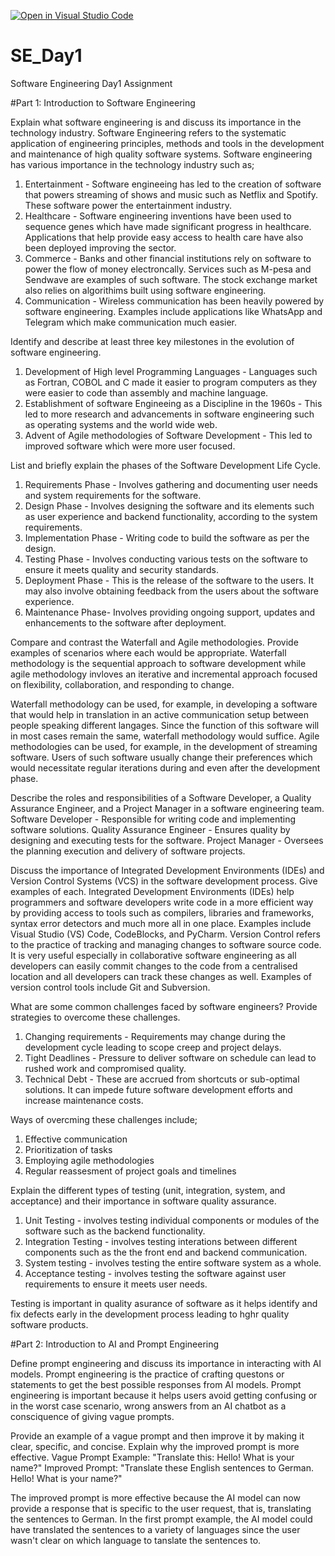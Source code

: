 [![Open in Visual Studio Code](https://classroom.github.com/assets/open-in-vscode-2e0aaae1b6195c2367325f4f02e2d04e9abb55f0b24a779b69b11b9e10269abc.svg)](https://classroom.github.com/online_ide?assignment_repo_id=18390543&assignment_repo_type=AssignmentRepo)
# SE_Day1
Software Engineering Day1 Assignment

#Part 1: Introduction to Software Engineering

Explain what software engineering is and discuss its importance in the technology industry.
Software Engineering refers to the systematic application of engineering principles, methods and tools in the development and maintenance of high quality software systems.
Software engineering has various importance in the technology industry such as;
1. Entertainment - Software engineeing has led to the creation of software that powers streaming of shows and music such as Netflix and Spotify. These software power the entertainment industry.
2. Healthcare - Software engineering inventions have been used to sequence genes which have made significant progress in healthcare. Applications that help provide easy access to health care have also been deployed improving the sector.
3. Commerce - Banks and other financial institutions rely on software to power the flow of money electroncally. Services such as M-pesa and Sendwave are examples of such software. The stock exchange market also relies on algorithims built using software engineering.
4. Communication - Wireless communication has been heavily powered by software engineering. Examples include applications like WhatsApp and Telegram which make communication much easier.



Identify and describe at least three key milestones in the evolution of software engineering.
1. Development of High level Programming Languages - Languages such as Fortran, COBOL and C made it easier to program computers as they were easier to code than assembly and machine language.
2. Establishment of software Engineeing as a Discipline in the 1960s - This led to more research and advancements in software engineering such as operating systems and the world wide web.
3. Advent of Agile methodologies of Software Development - This led to improved software which were more user focused.


List and briefly explain the phases of the Software Development Life Cycle.
1. Requirements Phase - Involves gathering and documenting user needs and system requirements for the software.
2. Design Phase - Involves designing the software and its elements such as user experience and backend functionality, according to the system requirements.
3. Implementation Phase  - Writing code to build the software as per the design.
4. Testing Phase - Involves conducting various tests on the software to ensure it meets quality and security standards.
5. Deployment Phase - This is the release of the software to the users. It may also involve obtaining feedback from the users about the software experience.
6. Maintenance Phase- Involves providing ongoing support, updates and enhancements to the software after deployment.


Compare and contrast the Waterfall and Agile methodologies. Provide examples of scenarios where each would be appropriate.
  Waterfall methodology is the sequential approach to software development while agile methodology invloves an iterative and incremental approach focused on flexibility,
  collaboration, and responding to change.

  Waterfall methodology can be used, for example, in developing a software that would help in translation in an active communication setup between people speaking different
  langages. Since the function of this software will in most cases remain the same, waterfall methodology would suffice. Agile methodologies can be used, for example, in the
  development of streaming software. Users of such software usually change their preferences which would necessitate regular iterations during and even after the development
  phase.



Describe the roles and responsibilities of a Software Developer, a Quality Assurance Engineer, and a Project Manager in a software engineering team.
  Software Developer - Responsible for writing code and implementing software solutions.
  Quality Assurance Engineer - Ensures quality by designing and executing tests for the software.
  Project Manager - Oversees the planning execution and delivery of software projects.


Discuss the importance of Integrated Development Environments (IDEs) and Version Control Systems (VCS) in the software development process. Give examples of each.
  Integrated Development Environments (IDEs) help programmers and software developers write code in a more efficient way by providing access to tools such as compilers,
  libraries and frameworks, syntax error detectors and much more all in one place. Examples include Visual Studio (VS) Code, CodeBlocks, and PyCharm.
  Version Control refers to the practice of tracking and managing changes to software source code. It is very useful especially in collaborative software engineering as all
  developers can easily commit changes to the code from a centralised location and all developers can track these changes as well. Examples of version control tools include
  Git and Subversion.


What are some common challenges faced by software engineers? Provide strategies to overcome these challenges.
1. Changing requirements - Requirements may change during the development cycle leading to scope creep and project delays.
2. Tight Deadlines - Pressure to deliver software on schedule can lead to rushed work and compromised quality. 
3. Technical Debt - These are accrued from shortcuts or sub-optimal solutions. It can impede future software development efforts and increase maintenance costs.

Ways of overcming these challenges include;
1. Effective communication
2. Prioritization of tasks
3. Employing agile methodologies
4. Regular reassesment of project goals and timelines


Explain the different types of testing (unit, integration, system, and acceptance) and their importance in software quality assurance.
  1. Unit Testing - involves testing individual components or modules of the software such as the backend functionality.
  2. Integration Testing - involves testing interations between different components such as the the front end and backend communication.
  3. System testing - involves testing the entire software system as a whole.
  4. Acceptance testing - involves testing the software against user requirements to ensure it meets user needs.

  Testing is important in quality asurance of software as it helps identify and fix defects early in the development process leading to hghr quality software products.


#Part 2: Introduction to AI and Prompt Engineering


Define prompt engineering and discuss its importance in interacting with AI models.
  Prompt engineering is the practice of crafting questons or statements to get the best possible responses from AI models.
  Prompt engineering is important because it helps users avoid getting confusing or in the worst case scenario, wrong answers from an AI chatbot as a consciquence of giving 
  vague prompts.


Provide an example of a vague prompt and then improve it by making it clear, specific, and concise. Explain why the improved prompt is more effective.
  Vague Prompt Example: 
  "Translate this: Hello! What is your name?"
  Improved Prompt:
  "Translate these English sentences to German. Hello! What is your name?"

  The improved prompt is more effective because the AI model can now provide a response that is specific to the user request, that is, translating the sentences to German.
  In the first prompt example, the AI model could have translated the sentences to a variety of languages since the user wasn't clear on which language to tanslate the
  sentences to.

